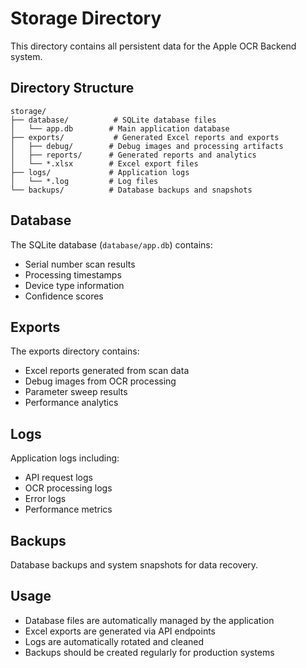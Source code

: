 # Storage Directory

This directory contains all persistent data for the Apple OCR Backend system.

## Directory Structure

```
storage/
├── database/          # SQLite database files
│   └── app.db        # Main application database
├── exports/           # Generated Excel reports and exports
│   ├── debug/        # Debug images and processing artifacts
│   ├── reports/      # Generated reports and analytics
│   └── *.xlsx        # Excel export files
├── logs/             # Application logs
│   └── *.log         # Log files
└── backups/          # Database backups and snapshots
```

## Database

The SQLite database (`database/app.db`) contains:
- Serial number scan results
- Processing timestamps
- Device type information
- Confidence scores

## Exports

The exports directory contains:
- Excel reports generated from scan data
- Debug images from OCR processing
- Parameter sweep results
- Performance analytics

## Logs

Application logs including:
- API request logs
- OCR processing logs
- Error logs
- Performance metrics

## Backups

Database backups and system snapshots for data recovery.

## Usage

- Database files are automatically managed by the application
- Excel exports are generated via API endpoints
- Logs are automatically rotated and cleaned
- Backups should be created regularly for production systems
